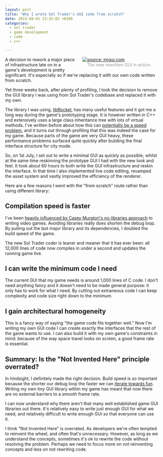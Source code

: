 ```yaml
---
layout: post
title: "Why I wrote Sol Trader's GUI code from scratch"
date: 2015-08-01 23:25:02 +0100
categories:
  - sol trader
  - game development
  - code
  - c++

---
```


<div style='float: right; padding: 0 0 10px 20px; width: 250px'><a href="http://imgur.com/2gwzvYN"><img src="http://i.imgur.com/2gwzvYN.png" title="source: imgur.com"/></a>
<div style='color: #999; padding: 0px 0 0 15px'>The new rewritten GUI in action.</div></div>

A decision to rework a major piece of infrastructure late on in a game's development is pretty significant. It's especially so if we're replacing it with our own code written from scratch.

Yet three weeks back, after plenty of profiling, I took the decision to remove the GUI library I was using from Sol Trader's codebase and replaced it with my own.

The library I was using, [libRocket](http://librocket.com), has many useful features and it got me a long way during the game's prototyping stage. It is however written in C++ and extensively uses a large class inheritance tree with lots of virtual methods. I've written before about how this can [potentially be a speed problem](/2015/04/how-i-doubled-the-speed-of-my-game-by-giving-up-on-c-plus-plus/), and it turns out through profiling that this was indeed the case for my game. Because parts of the game are very GUI heavy, these performance problems surfaced quite quickly after building the final interface structure for city mode.

So, on 1st July, I set out to write a minimal GUI as quickly as possible, whilst at the same time reskinning the prototype GUI I had with the new look and feel. It took about 60 hours to both write the GUI infrastructure and reskin the interface. In that time I also implemented live code editing, revamped the asset system and vastly improved the efficiency of the renderer.

Here are a few reasons I went with the "from scratch" route rather than using different library:

## Compilation speed is faster

I've been [heavily influenced by Casey Muratori's no-libraries approach](/2015/01/seven-things-i-ve-learnt-in-3-years-coding-my-first-indie-game/) to writing video games. Avoiding libraries really does shorten the debug loop. By pulling out the last major library and its dependencies, I doubled the build speed of the game.

The new Sol Trader coder is leaner and meaner that it has ever been: all 12,000 lines of code now compiles in under a second and updates the running game live.

## I can write the minimum code I need

The current GUI that my game needs is around 1,000 lines of C code. I don't need anything fancy and it doesn't need to be made general purpose: it only has to work for what I need. By cutting out extraneous code I can keep complexity and code size right down to the minimum.

## I gain architectural homogeneity

This is a fancy way of saying "the game code fits together well." Now I'm writing my own GUI code I can create exactly the interfaces that the rest of the game wants to use. I can also build it with my own game's constraints in mind: because of the way space travel looks on screen, a good frame rate is essential.

## Summary: Is the "Not Invented Here" principle overrated?

In hindsight, I definitely made the right decision. Build speed is so important because the shorter our debug loop the faster we can [iterate towards fun](/2015/04/how-to-choose-between-realism-and-fun/). Writing my own tiny GUI library within my game has meant that now there are no external barriers to a smooth frame rate.

I can now understand why there aren't that many well established game GUI libraries out there. It's relatively easy to write just enough GUI for what we need, and relatively difficult to write enough GUI so that everyone can use it.

I think "Not Invented Here" is overrated. As developers we're often tempted to reinvent the wheel, and often that's unnecessary. However, as long as we understand the concepts, sometimes it's ok to rewrite the code without resolving the problem. Perhaps we need to focus more on not reinventing concepts and less on not rewriting code.
